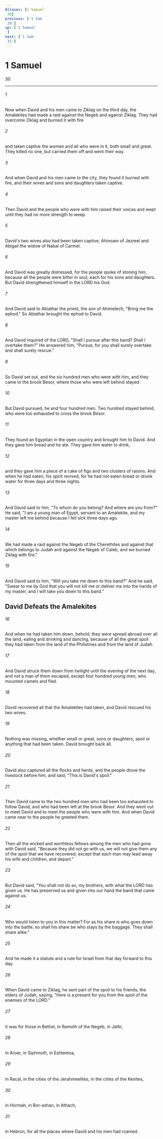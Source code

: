 ```yaml
---
Aliases: [1 Samuel 30]
previous: ['1 Sam 29']
up: ['1 Samuel']
next: ['1 Sam 31']
---
```

# 1 Samuel 30

***
 

###### 1 
Now when David and his men came to Ziklag on the third day, the Amalekites had made a raid against the Negeb and against Ziklag. They had overcome Ziklag and burned it with fire  

###### 2 
and taken captive the women and all who were in it, both small and great. They killed no one, but carried them off and went their way.  

###### 3 
And when David and his men came to the city, they found it burned with fire, and their wives and sons and daughters taken captive.  

###### 4 
Then David and the people who were with him raised their voices and wept until they had no more strength to weep.  

###### 5 
David's two wives also had been taken captive, Ahinoam of Jezreel and Abigail the widow of Nabal of Carmel.  

###### 6 
And David was greatly distressed, for the people spoke of stoning him, because all the people were bitter in soul, each for his sons and daughters. But David strengthened himself in the LORD his God.  

###### 7 
And David said to Abiathar the priest, the son of Ahimelech, "Bring me the ephod." So Abiathar brought the ephod to David.  

###### 8 
And David inquired of the LORD, "Shall I pursue after this band? Shall I overtake them?" He answered him, "Pursue, for you shall surely overtake and shall surely rescue."  

###### 9 
So David set out, and the six hundred men who were with him, and they came to the brook Besor, where those who were left behind stayed.  

###### 10 
But David pursued, he and four hundred men. Two hundred stayed behind, who were too exhausted to cross the brook Besor.  

###### 11 
They found an Egyptian in the open country and brought him to David. And they gave him bread and he ate. They gave him water to drink,  

###### 12 
and they gave him a piece of a cake of figs and two clusters of raisins. And when he had eaten, his spirit revived, for he had not eaten bread or drunk water for three days and three nights.  

###### 13 
And David said to him, "To whom do you belong? And where are you from?" He said, "I am a young man of Egypt, servant to an Amalekite, and my master left me behind because I fell sick three days ago.  

###### 14 
We had made a raid against the Negeb of the Cherethites and against that which belongs to Judah and against the Negeb of Caleb, and we burned Ziklag with fire."  

###### 15 
And David said to him, "Will you take me down to this band?" And he said, "Swear to me by God that you will not kill me or deliver me into the hands of my master, and I will take you down to this band."  ## David Defeats the Amalekites  

###### 16 
And when he had taken him down, behold, they were spread abroad over all the land, eating and drinking and dancing, because of all the great spoil they had taken from the land of the Philistines and from the land of Judah.  

###### 17 
And David struck them down from twilight until the evening of the next day, and not a man of them escaped, except four hundred young men, who mounted camels and fled.  

###### 18 
David recovered all that the Amalekites had taken, and David rescued his two wives.  

###### 19 
Nothing was missing, whether small or great, sons or daughters, spoil or anything that had been taken. David brought back all.  

###### 20 
David also captured all the flocks and herds, and the people drove the livestock before him, and said, "This is David's spoil."  

###### 21 
Then David came to the two hundred men who had been too exhausted to follow David, and who had been left at the brook Besor. And they went out to meet David and to meet the people who were with him. And when David came near to the people he greeted them.  

###### 22 
Then all the wicked and worthless fellows among the men who had gone with David said, "Because they did not go with us, we will not give them any of the spoil that we have recovered, except that each man may lead away his wife and children, and depart."  

###### 23 
But David said, "You shall not do so, my brothers, with what the LORD has given us. He has preserved us and given into our hand the band that came against us.  

###### 24 
Who would listen to you in this matter? For as his share is who goes down into the battle, so shall his share be who stays by the baggage. They shall share alike."  

###### 25 
And he made it a statute and a rule for Israel from that day forward to this day.  

###### 26 
When David came to Ziklag, he sent part of the spoil to his friends, the elders of Judah, saying, "Here is a present for you from the spoil of the enemies of the LORD."  

###### 27 
It was for those in Bethel, in Ramoth of the Negeb, in Jattir,  

###### 28 
in Aroer, in Siphmoth, in Eshtemoa,  

###### 29 
in Racal, in the cities of the Jerahmeelites, in the cities of the Kenites,  

###### 30 
in Hormah, in Bor-ashan, in Athach,  

###### 31 
in Hebron, for all the places where David and his men had roamed.
